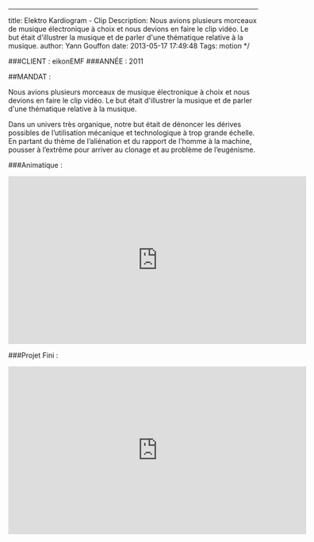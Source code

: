 ---
title: Elektro Kardiogram - Clip
Description: Nous avions plusieurs morceaux de musique électronique à choix et nous devions en faire le clip vidéo. Le but était d'illustrer la musique et de parler d'une thématique relative à la musique.
author: Yann Gouffon
date: 2013-05-17 17:49:48
Tags: motion
*/

###CLIENT : eikonEMF
###ANNÉE : 2011

##MANDAT :

Nous avions plusieurs morceaux de musique électronique à choix et nous devions en faire le clip vidéo. Le but était d'illustrer la musique et de parler d'une thématique relative à la musique.

Dans un univers très organique, notre but était de dénoncer les dérives possibles de l’utilisation mécanique et technologique à trop grande échelle. En partant du thème de l’aliénation et du rapport de l’homme à la machine, pousser à l’extrême pour arriver au clonage et au problème de l’eugénisme. 

###Animatique : 

<iframe width="601" height="338" frameborder="0" allowfullscreen="" mozallowfullscreen="" webkitallowfullscreen="" src="http://player.vimeo.com/video/35095260?title=0&amp;byline=0&amp;portrait=0&amp;color=2d95e3"></iframe>

###Projet Fini :

<iframe width="601" height="338" frameborder="0" allowfullscreen="" mozallowfullscreen="" webkitallowfullscreen="" src="http://player.vimeo.com/video/35093421?title=0&amp;byline=0&amp;portrait=0&amp;color=2d95e3"></iframe>
